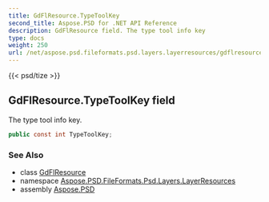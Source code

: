 ```yaml
---
title: GdFlResource.TypeToolKey
second_title: Aspose.PSD for .NET API Reference
description: GdFlResource field. The type tool info key
type: docs
weight: 250
url: /net/aspose.psd.fileformats.psd.layers.layerresources/gdflresource/typetoolkey/
---
```

{{< psd/tize >}}
## GdFlResource.TypeToolKey field

The type tool info key.

```csharp
public const int TypeToolKey;
```

### See Also

* class [GdFlResource](../)
* namespace [Aspose.PSD.FileFormats.Psd.Layers.LayerResources](../../../aspose.psd.fileformats.psd.layers.layerresources/)
* assembly [Aspose.PSD](../../../)


